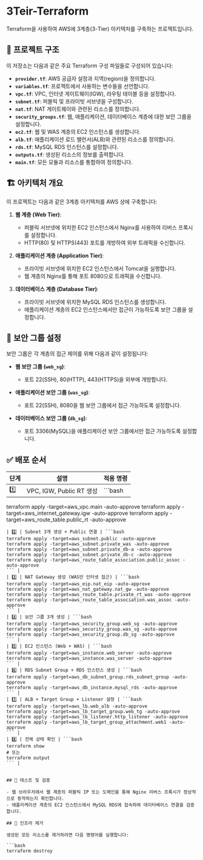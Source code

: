 # 3Teir-Terraform

Terraform을 사용하여 AWS에 3계층(3-Tier) 아키텍처를 구축하는 프로젝트입니다.

## 📁 프로젝트 구조

이 저장소는 다음과 같은 주요 Terraform 구성 파일들로 구성되어 있습니다:

- **`provider.tf`**: AWS 공급자 설정과 지역(region)을 정의합니다.
- **`variables.tf`**: 프로젝트에서 사용하는 변수들을 선언합니다.
- **`vpc.tf`**: VPC, 인터넷 게이트웨이(IGW), 라우팅 테이블 등을 설정합니다.
- **`subnet.tf`**: 퍼블릭 및 프라이빗 서브넷을 구성합니다.
- **`nat.tf`**: NAT 게이트웨이와 관련된 리소스를 정의합니다.
- **`security_groups.tf`**: 웹, 애플리케이션, 데이터베이스 계층에 대한 보안 그룹을 설정합니다.
- **`ec2.tf`**: 웹 및 WAS 계층의 EC2 인스턴스를 생성합니다.
- **`alb.tf`**: 애플리케이션 로드 밸런서(ALB)와 관련된 리소스를 정의합니다.
- **`rds.tf`**: MySQL RDS 인스턴스를 설정합니다.
- **`outputs.tf`**: 생성된 리소스의 정보를 출력합니다.
- **`main.tf`**: 모든 모듈과 리소스를 통합하여 정의합니다.

## 🏗️ 아키텍처 개요

이 프로젝트는 다음과 같은 3계층 아키텍처를 AWS 상에 구축합니다:

1. **웹 계층 (Web Tier)**:
   - 퍼블릭 서브넷에 위치한 EC2 인스턴스에서 Nginx를 사용하여 리버스 프록시를 설정합니다.
   - HTTP(80) 및 HTTPS(443) 포트를 개방하여 외부 트래픽을 수신합니다.

2. **애플리케이션 계층 (Application Tier)**:
   - 프라이빗 서브넷에 위치한 EC2 인스턴스에서 Tomcat을 실행합니다.
   - 웹 계층의 Nginx를 통해 포트 8080으로 트래픽을 수신합니다.

3. **데이터베이스 계층 (Database Tier)**:
   - 프라이빗 서브넷에 위치한 MySQL RDS 인스턴스를 생성합니다.
   - 애플리케이션 계층의 EC2 인스턴스에서만 접근이 가능하도록 보안 그룹을 설정합니다.

## 🔐 보안 그룹 설정

보안 그룹은 각 계층의 접근 제어를 위해 다음과 같이 설정됩니다:

- **웹 보안 그룹 (`web_sg`)**:
  - 포트 22(SSH), 80(HTTP), 443(HTTPS)을 외부에 개방합니다.

- **애플리케이션 보안 그룹 (`was_sg`)**:
  - 포트 22(SSH), 8080을 웹 보안 그룹에서 접근 가능하도록 설정합니다.

- **데이터베이스 보안 그룹 (`db_sg`)**:
  - 포트 3306(MySQL)을 애플리케이션 보안 그룹에서만 접근 가능하도록 설정합니다.


## ✅ 배포 순서

| 단계 | 설명 | 적용 명령 |
|------|------|-----------|
| 1️⃣ | VPC, IGW, Public RT 생성 | ```bash
terraform apply -target=aws_vpc.main -auto-approve
terraform apply -target=aws_internet_gateway.igw -auto-approve
terraform apply -target=aws_route_table.public_rt -auto-approve
``` |
| 2️⃣ | Subnet 3개 생성 + Public 연결 | ```bash
terraform apply -target=aws_subnet.public -auto-approve
terraform apply -target=aws_subnet.private_was -auto-approve
terraform apply -target=aws_subnet.private_db-a -auto-approve
terraform apply -target=aws_subnet.private_db-c -auto-approve
terraform apply -target=aws_route_table_association.public_assoc -auto-approve
``` |
| 3️⃣ | NAT Gateway 생성 (WAS만 인터넷 접근) | ```bash
terraform apply -target=aws_eip.nat_eip -auto-approve
terraform apply -target=aws_nat_gateway.nat_gw -auto-approve
terraform apply -target=aws_route_table.private_rt_was -auto-approve
terraform apply -target=aws_route_table_association.was_assoc -auto-approve
``` |
| 4️⃣ | 보안 그룹 3개 생성 | ```bash
terraform apply -target=aws_security_group.web_sg -auto-approve
terraform apply -target=aws_security_group.was_sg -auto-approve
terraform apply -target=aws_security_group.db_sg -auto-approve
``` |
| 5️⃣ | EC2 인스턴스 (Web + WAS) | ```bash
terraform apply -target=aws_instance.web_server -auto-approve
terraform apply -target=aws_instance.was_server -auto-approve
``` |
| 6️⃣ | RDS Subnet Group + RDS 인스턴스 생성 | ```bash
terraform apply -target=aws_db_subnet_group.rds_subnet_group -auto-approve
terraform apply -target=aws_db_instance.mysql_rds -auto-approve
``` |
| 7️⃣ | ALB + Target Group + Listener 설정 | ```bash
terraform apply -target=aws_lb.web_alb -auto-approve
terraform apply -target=aws_lb_target_group.web_tg -auto-approve
terraform apply -target=aws_lb_listener.http_listener -auto-approve
terraform apply -target=aws_lb_target_group_attachment.web1 -auto-approve
``` |
| 8️⃣ | 전체 상태 확인 | ```bash
terraform show
# 또는
terraform output
``` |


## 🧪 테스트 및 검증

- 웹 브라우저에서 웹 계층의 퍼블릭 IP 또는 도메인을 통해 Nginx 리버스 프록시가 정상적으로 동작하는지 확인합니다.
- 애플리케이션 계층의 EC2 인스턴스에서 MySQL RDS에 접속하여 데이터베이스 연결을 검증합니다.

## 🧹 인프라 제거

생성된 모든 리소스를 제거하려면 다음 명령어를 실행합니다:

```bash
terraform destroy

